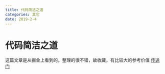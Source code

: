 ```yaml
---
title: 代码简洁之道
categories: 其它
date: 2019-2-4
---
```

# 代码简洁之道

这篇文章是从掘金上看到的，整理的很不错，故收藏，有比较大的参考价值
[传送门](https://juejin.im/post/5c24b7a851882509a76875e8)

